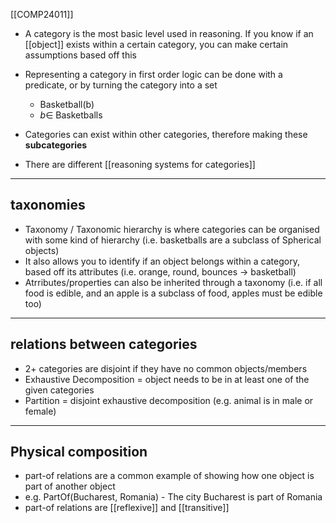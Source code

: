 [[COMP24011]]

- A category is the most basic level used in reasoning. If you know if an [[object]] exists within a certain category, you can make certain assumptions based off this

- Representing a category in first order logic can be done with a predicate, or by turning the category into a set
	- Basketball(b)  
	- $b \in$ Basketballs

- Categories can exist within other categories, therefore making these **subcategories**

- There are different [[reasoning systems for categories]]

***
## taxonomies

- Taxonomy / Taxonomic hierarchy is where categories can be organised with some kind of hierarchy (i.e. basketballs are a subclass of Spherical objects)
- It also allows you to identify if an object belongs within a category, based off its attributes (i.e. orange, round, bounces $\rightarrow$ basketball)
- Atrributes/properties can also be inherited through a taxonomy (i.e. if all food is edible, and an apple is a subclass of food, apples must be edible too)

***
## relations between categories

- 2+ categories are disjoint if they have no common objects/members
- Exhaustive Decomposition = object needs to be in at least one of the given categories
- Partition = disjoint exhaustive decomposition (e.g. animal is in male or female)

***
## Physical composition

- part-of relations are a common example of showing how one object is part of another object
- e.g. PartOf(Bucharest, Romania) - The city Bucharest is part of Romania
- part-of relations are [[reflexive]] and [[transitive]]